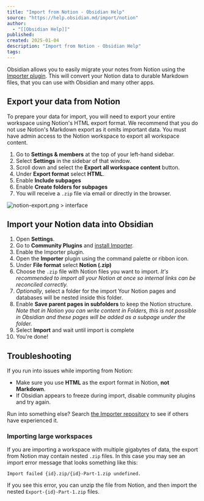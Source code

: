 ```yaml
---
title: "Import from Notion - Obsidian Help"
source: "https://help.obsidian.md/import/notion"
author:
  - "[[Obsidian Help]]"
published:
created: 2025-01-04
description: "Import from Notion - Obsidian Help"
tags:
---
```

Obsidian allows you to easily migrate your notes from Notion using the [Importer plugin](https://help.obsidian.md/Plugins/Importer). This will convert your Notion data to durable Markdown files, that you can use with Obsidian and many other apps.

## Export your data from Notion

To prepare your data for import, you will need to export your entire workspace using Notion's HTML export format. We recommend that you do not use Notion's Markdown export as it omits important data. You must have admin access to the Notion workspace to export all workspace content.

1. Go to **Settings & members** at the top of your left-hand sidebar.
2. Select **Settings** in the sidebar of that window.
3. Scroll down and select the **Export all workspace content** button.
4. Under **Export format** select **HTML**.
5. Enable **Include subpages**
6. Enable **Create folders for subpages**
7. You will receive a `.zip` file via email or directly in the browser.

![notion-export.png > interface](https://publish-01.obsidian.md/access/f786db9fac45774fa4f0d8112e232d67/Attachments/notion-export.png)

## Import your Notion data into Obsidian

1. Open **Settings**.
2. Go to **Community Plugins** and [install Importer](https://help.obsidian.md/import/).
3. Enable the Importer plugin.
4. Open the **Importer** plugin using the command palette or ribbon icon.
5. Under **File format** select **Notion (.zip)**
6. Choose the `.zip` file with Notion files you want to import. *It's recommended to import all your Notion at once so internal links can be reconciled correctly.*
7. *Optionally*, select a folder for the import Your Notion pages and databases will be nested inside this folder.
8. Enable **Save parent pages in subfolders** to keep the Notion structure. *Note that in Notion you can write content in Folders, this is not possible in Obsidian and these pages will be added as a subpage under the folder.*
9. Select **Import** and wait until import is complete
10. You're done!

## Troubleshooting

If you run into issues while importing from Notion:

- Make sure you use **HTML** as the export format in Notion, **not Markdown**.
- If Obsidian appears to freeze during import, disable community plugins and try again.

Run into something else? Search [the Importer repository](https://github.com/obsidianmd/obsidian-importer/issues) to see if others have experienced it.

### Importing large workspaces

If you are importing a workspace with multiple gigabytes of data, the export from Notion may contain nested `.zip` files. In this case you may see an import error message that looks something like this:

```
Import failed {id}.zip/{id}-Part-1.zip undefined.
```

If you see this error, you can unzip the file from Notion, and then import the nested `Export-{id}-Part-1.zip` files.